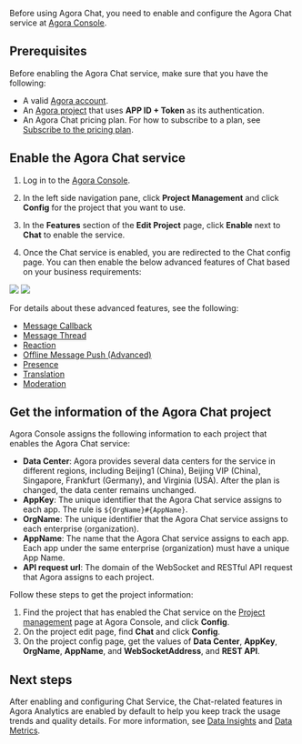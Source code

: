 Before using Agora Chat, you need to enable and configure the Agora Chat service at [Agora Console](https://console.agora.io/#onboarding).


## Prerequisites

Before enabling the Agora Chat service, make sure that you have the following:

- A valid [Agora account](https://docs.agora.io/en/AgoraPlatform/get_appid_token?platform=AllPlatforms#create-an-agora-account).
- An [Agora project](https://docs.agora.io/en/AgoraPlatform/get_appid_token?platform=AllPlatforms#create-an-agora-project) that uses  **APP ID + Token** as its authentication.
- An Agora Chat pricing plan. For how to subscribe to a plan, see [Subscribe to the pricing plan](./agora_chat_pricing#subscribe-to-the-pricing-plan).


## Enable the Agora Chat service

1. Log in to the [Agora Console](https://console.agora.io).

2. In the left side navigation pane, click **Project Management** and click **Config** for the project that you want to use. 

3. In the **Features** section of the **Edit Project** page, click **Enable** next to **Chat** to enable the service.

4. Once the Chat service is enabled, you are redirected to the Chat config page. You can then enable the below advanced features of Chat based on your business requirements:

![](https://web-cdn.agora.io/docs-files/1658310228255)
![](https://web-cdn.agora.io/docs-files/1658310318751)

For details about these advanced features, see the following:
- [Message Callback](./agora_chat_set_up_webhooks)
- [Message Thread](./agora_chat_thread_management_android)
- [Reaction](./agora_chat_reaction_android)
- [Offline Message Push (Advanced)](./agora_chat_push_android)
- [Presence](./agora_chat_presence_android)
- [Translation](./agora_chat_translation_android)
- [Moderation](./agora_chat_moderation_overview)


## Get the information of the Agora Chat project

Agora Console assigns the following information to each project that enables the Agora Chat service:

- **Data Center**: Agora provides several data centers for the service in different regions, including Beijing1 (China), Beijing VIP (China),  Singapore, Frankfurt (Germany), and Virginia (USA). After the plan is changed, the data center remains unchanged.
- **AppKey**: The unique identifier that the Agora Chat service assigns to each app. The rule is `${OrgName}#{AppName}`.
- **OrgName**: The unique identifier that the Agora Chat service assigns to each enterprise (organization).
- **AppName**: The name that the Agora Chat service assigns to each app. Each app under the same enterprise (organization) must have a unique App Name.
- **API request url**: The domain of the WebSocket and RESTful API request that Agora assigns to each project.

Follow these steps to get the project information:

1. Find the project that has enabled the Chat service on the [Project management](https://console.agora.io/projects) page at Agora Console, and click **Config**.
2. On the project edit page, find **Chat** and click **Config**.
3. On the project config page, get the values of **Data Center**, **AppKey**, **OrgName**, **AppName**, and **WebSocketAddress**, and **REST API**.


## Next steps

After enabling and configuring Chat Service, the Chat-related features in Agora Analytics are enabled by default to help you keep track the usage trends and quality details. For more information, see [Data Insights](./analytics_agora_chat) and [Data Metrics](./analytics_agora_chat_glossary).